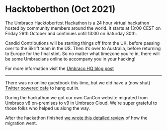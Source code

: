 # Hacktoberthon (Oct 2021)

The Umbraco Hacktoberfest Hackathon is a 24 hour virtual hackathon hosted by community members around the world. It starts at 13:00 CEST on Friday 29th October and continues until 13:00 on Saturday 30th.

Candid Contributions will be starting things off from the UK, before passing over to the Skrift team in the US. Then it’s over to Australia, before returning to Europe for the final stint. So no matter what timezone you’re in, there will be some Umbracians online to accompany you in your hacking!

For more information visit the [Umbraco HQ blog post](https://umbraco.com/blog/hacktoberfest-highlights-the-24-hour-umbraco-hacktoberthon/)

---

There was no online guestbook this time, but we did have a (now shut) [Twitter powered cafe](https://umbrackathon.com/) to hang out in.

During the hackathon we got our own CanCon website migrated from Umbraco v8 on-premises to v9 in Umbraco Cloud. We're super grateful to those folks who helped us along the way.

After the hackathon finished [we wrote this detailed review](https://umbraco.com/blog/migrating-from-umbraco-8-on-premises-to-umbraco-9-on-cloud/) of how the migration went.
